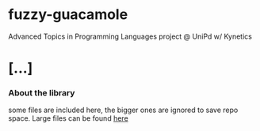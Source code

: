 # fuzzy-guacamole
Advanced Topics in Programming Languages project @ UniPd w/ Kynetics

# [...]
### About the library
some files are included here, the bigger ones are ignored to save repo space. Large files can be found [here](https://github.com/logpai/loghub)